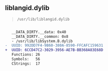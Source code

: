 ## liblangid.dylib

> `/usr/lib/liblangid.dylib`

```diff

   __DATA_DIRTY.__data: 0x40
   __DATA_DIRTY.__common: 0x8
   - /usr/lib/libSystem.B.dylib
-  UUID: 992DD7F4-9B60-380A-8590-FFCAFC159631
+  UUID: 6CCD47C2-3029-3956-AE7B-BB368A83E68D
   Functions: 26
   Symbols:   56
   CStrings:  17

```

